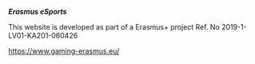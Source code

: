 ***Erasmus eSports***

This website is developed as part of a Erasmus+ project
Ref. No 2019-1-LV01-KA201-060426

https://www.gaming-erasmus.eu/

